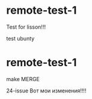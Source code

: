 


# remote-test-1


Test for lisson!!!

test ubunty
# remote-test-1
make MERGE


24-issue Вот мои изменения!!!!
